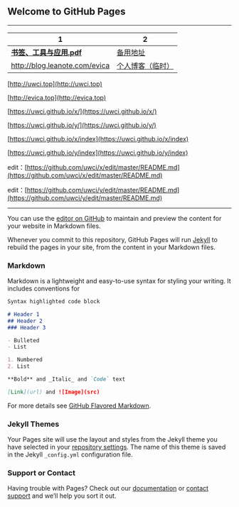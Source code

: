 ## Welcome to GitHub Pages

---

1|2
---|--
**[书签、工具与应用.pdf](http://leanote.com/api/file/getAttach?fileId=5c46276dab6441152a00154b)**|[备用地址](https://uwci.github.io/x/Documents/书签、工具与应用.pdf)
http://blog.leanote.com/evica | [个人博客（临时）](http://blog.leanote.com/evica)

[http://uwci.top](http://uwci.top)

[http://evica.top](http://evica.top)

[https://uwci.github.io/x/](https://uwci.github.io/x/)

[https://uwci.github.io/y/](https://uwci.github.io/y/)

[https://uwci.github.io/x/index](https://uwci.github.io/x/index)

[https://uwci.github.io/y/index](https://uwci.github.io/y/index)

edit：[https://github.com/uwci/x/edit/master/README.md](https://github.com/uwci/x/edit/master/README.md)

edit：[https://github.com/uwci/y/edit/master/README.md](https://github.com/uwci/y/edit/master/README.md)

---



You can use the [editor on GitHub](https://github.com/uwci/y/edit/master/README.md) to maintain and preview the content for your website in Markdown files.

Whenever you commit to this repository, GitHub Pages will run [Jekyll](https://jekyllrb.com/) to rebuild the pages in your site, from the content in your Markdown files.

### Markdown

Markdown is a lightweight and easy-to-use syntax for styling your writing. It includes conventions for

```markdown
Syntax highlighted code block

# Header 1
## Header 2
### Header 3

- Bulleted
- List

1. Numbered
2. List

**Bold** and _Italic_ and `Code` text

[Link](url) and ![Image](src)
```

For more details see [GitHub Flavored Markdown](https://guides.github.com/features/mastering-markdown/).

### Jekyll Themes

Your Pages site will use the layout and styles from the Jekyll theme you have selected in your [repository settings](https://github.com/uwci/y/settings). The name of this theme is saved in the Jekyll `_config.yml` configuration file.

### Support or Contact

Having trouble with Pages? Check out our [documentation](https://help.github.com/categories/github-pages-basics/) or [contact support](https://github.com/contact) and we’ll help you sort it out.
